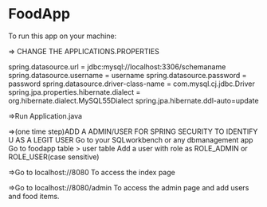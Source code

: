 # FoodApp

To run this app on your machine:

=> CHANGE THE APPLICATIONS.PROPERTIES

spring.datasource.url = jdbc:mysql://localhost:3306/schemaname
spring.datasource.username = username
spring.datasource.password = password
spring.datasource.driver-class-name = com.mysql.cj.jdbc.Driver
spring.jpa.properties.hibernate.dialect = org.hibernate.dialect.MySQL55Dialect
spring.jpa.hibernate.ddl-auto=update

=>Run Application.java

=>(one time step)ADD A ADMIN/USER FOR SPRING SECURITY TO IDENTIFY U AS A LEGIT USER
Go to your SQLworkbench or any dbmanagement app
Go to foodapp table > user table
Add a user with role as ROLE_ADMIN or ROLE_USER(case sensitive)

=>Go to localhost://8080
To access the index page

=>Go to localhost://8080/admin
To access the admin page and add users and food items.


